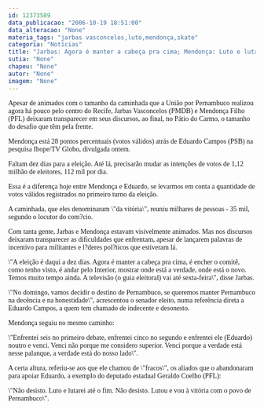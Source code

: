 ```yaml
---
id: 12373589
data_publicacao: "2006-10-19 18:51:00"
data_alteracao: "None"
materia_tags: "jarbas vasconcelos,luto,mendonça,skate"
categoria: "Notícias"
title: "Jarbas: Agora é manter a cabeça pra cima; Mendonça: Luto e lutarei até o fim"
sutia: "None"
chapeu: "None"
autor: "None"
imagem: "None"
---
```

<p><P><FONT face=Verdana>Apesar de animados com o tamanho da caminhada que a União por Pernambuco realizou agora há pouco pelo centro do Recife, Jarbas Vasconcelos (PMDB) e Mendonça Filho (PFL) deixaram transparecer em seus discursos, ao final, no Pátio do Carmo, o tamanho do desafio que têm pela frente.</FONT></P></p>
<p><P><FONT face=Verdana>Mendonça está 28 pontos percentuais (votos válidos) atrás de Eduardo Campos (PSB) na pesquisa Ibope/TV Globo, divulgada ontem. </FONT></P></p>
<p><P><FONT face=Verdana>Faltam dez dias para a eleição. Até lá, precisarão mudar as intenções de votos de 1,12 milhão de eleitores, 112 mil por dia. </FONT></P></p>
<p><P><FONT face=Verdana>Essa é a diferença hoje entre Mendonça e Eduardo, se levarmos em conta a quantidade de votos válidos registrados no primeiro turno da eleição. </FONT></P></p>
<p><P><FONT face=Verdana>A caminhada, que eles denominaram \"da vitória\", reuniu milhares de pessoas - 35 mil, segundo o locutor do com?cio. </FONT></P></p>
<p><P><FONT face=Verdana>Com tanta gente, Jarbas e Mendonça estavam visivelmente animados. Mas nos discursos deixaram transparecer as dificuldades que enfrentam, apesar de lançarem palavras de incentivo para militantes e l?deres pol?ticos que estiveram lá.</FONT></P></p>
<p><P><FONT face=Verdana>\"A eleição é daqui a dez dias. Agora é manter a cabeça pra cima, é encher o comitê, como tenho visto, é andar pelo Interior, mostrar onde está a verdade, onde está o novo. Temos muito tempo ainda. A televisão (o guia eleitoral) vai até sexta-feira\", disse Jarbas.</FONT></P></p>
<p><P><FONT face=Verdana>\"No domingo, vamos decidir o destino de Pernambuco, se queremos manter Pernambuco na decência e na honestidade\", acrescentou o senador eleito, numa referência direta a Eduardo Campos, a quem tem chamado de indecente e desonesto.</FONT></P></p>
<p><P><FONT face=Verdana>Mendonça seguiu no mesmo caminho:</FONT></P></p>
<p><P><FONT face=Verdana>\"Enfrentei seis no primeiro debate, enfrentei cinco no segundo e enfrentei ele (Eduardo) noutro e venci. Venci não porque me considero superior. Venci porque a verdade está nesse palanque, a verdade está do nosso lado\".</FONT></P></p>
<p><P><FONT face=Verdana>A certa altura, referiu-se aos que ele chamou de \"fracos\", os aliados que o abandonaram para apoiar Eduardo, a exemplo do deputado estadual Geraldo Coelho (PFL):</FONT></P></p>
<p><P><FONT face=Verdana>\"Não desisto. Luto e lutarei até o fim. Não desisto. Lutou e vou à vitória com o povo de Pernambuco\".</FONT></P> </p>
